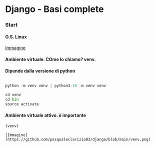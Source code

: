 # Django - Basi complete

### Start

#### O.S. Linux


[Immagine](https://github.com/pasqualeclarizio83/django/blob/main/start.png)



#### Ambiente virtuale. COme lo chiamo? venv.
#### Dipende dalla versione di python

```python

python -m venv venv | python3.10 -m venv venv

cd venv
cd bin
source activate

```
#### Ambiente virtuale attivo. è importante

```python
(venv)
```

```
[Immagine](https://github.com/pasqualeclarizio83/django/blob/main/venv.png)

```